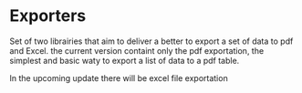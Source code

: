 # Exporters

Set of two librairies that aim to deliver a better to export a set of data to pdf and Excel.
the current version containt only the pdf exportation, the simplest and basic waty to export a list of data to a pdf table.

In the upcoming update there will be excel file exportation